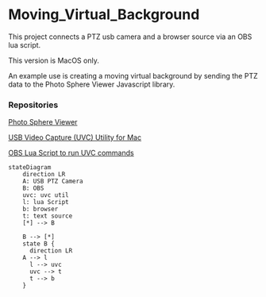 # Moving_Virtual_Background
This project connects a PTZ usb camera and a browser source via an OBS lua script.

This version is MacOS only.  

An example use is creating a moving virtual background by sending the PTZ data to the Photo Sphere Viewer Javascript library.  

### Repositories 

[Photo Sphere Viewer](https://photo-sphere-viewer.js.org/)

[USB Video Capture (UVC) Utility for Mac](https://github.com/jtfrey/uvc-util)

[OBS Lua Script to run UVC commands](https://github.com/marklagendijk/obs-scene-execute-command-script)

```mermaid
stateDiagram
    direction LR
    A: USB PTZ Camera
    B: OBS
    uvc: uvc util
    l: lua Script
    b: browser
    t: text source
    [*] --> B
    
    B --> [*]
    state B {
      direction LR
    A --> l
      l --> uvc
      uvc --> t
      t --> b 
    }
```

